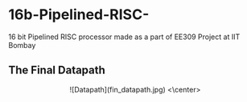 # 16b-Pipelined-RISC-
16 bit Pipelined RISC processor made as a part of EE309 Project at IIT Bombay
## The Final Datapath 
<center>
![Datapath](fin_datapath.jpg)
<\center>
